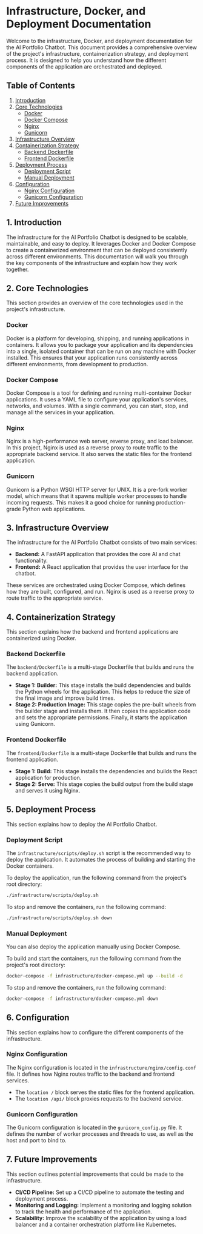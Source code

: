 
# Infrastructure, Docker, and Deployment Documentation

Welcome to the infrastructure, Docker, and deployment documentation for the AI Portfolio Chatbot. This document provides a comprehensive overview of the project's infrastructure, containerization strategy, and deployment process. It is designed to help you understand how the different components of the application are orchestrated and deployed.

## Table of Contents

1.  [Introduction](#1-introduction)
2.  [Core Technologies](#2-core-technologies)
    *   [Docker](#docker)
    *   [Docker Compose](#docker-compose)
    *   [Nginx](#nginx)
    *   [Gunicorn](#gunicorn)
3.  [Infrastructure Overview](#3-infrastructure-overview)
4.  [Containerization Strategy](#4-containerization-strategy)
    *   [Backend Dockerfile](#backend-dockerfile)
    *   [Frontend Dockerfile](#frontend-dockerfile)
5.  [Deployment Process](#5-deployment-process)
    *   [Deployment Script](#deployment-script)
    *   [Manual Deployment](#manual-deployment)
6.  [Configuration](#6-configuration)
    *   [Nginx Configuration](#nginx-configuration)
    *   [Gunicorn Configuration](#gunicorn-configuration)
7.  [Future Improvements](#7-future-improvements)

## 1. Introduction

The infrastructure for the AI Portfolio Chatbot is designed to be scalable, maintainable, and easy to deploy. It leverages Docker and Docker Compose to create a containerized environment that can be deployed consistently across different environments. This documentation will walk you through the key components of the infrastructure and explain how they work together.

## 2. Core Technologies

This section provides an overview of the core technologies used in the project's infrastructure.

### Docker

Docker is a platform for developing, shipping, and running applications in containers. It allows you to package your application and its dependencies into a single, isolated container that can be run on any machine with Docker installed. This ensures that your application runs consistently across different environments, from development to production.

### Docker Compose

Docker Compose is a tool for defining and running multi-container Docker applications. It uses a YAML file to configure your application's services, networks, and volumes. With a single command, you can start, stop, and manage all the services in your application.

### Nginx

Nginx is a high-performance web server, reverse proxy, and load balancer. In this project, Nginx is used as a reverse proxy to route traffic to the appropriate backend service. It also serves the static files for the frontend application.

### Gunicorn

Gunicorn is a Python WSGI HTTP server for UNIX. It is a pre-fork worker model, which means that it spawns multiple worker processes to handle incoming requests. This makes it a good choice for running production-grade Python web applications.

## 3. Infrastructure Overview

The infrastructure for the AI Portfolio Chatbot consists of two main services:

*   **Backend:** A FastAPI application that provides the core AI and chat functionality.
*   **Frontend:** A React application that provides the user interface for the chatbot.

These services are orchestrated using Docker Compose, which defines how they are built, configured, and run. Nginx is used as a reverse proxy to route traffic to the appropriate service.

## 4. Containerization Strategy

This section explains how the backend and frontend applications are containerized using Docker.

### Backend Dockerfile

The `backend/Dockerfile` is a multi-stage Dockerfile that builds and runs the backend application.

*   **Stage 1: Builder:** This stage installs the build dependencies and builds the Python wheels for the application. This helps to reduce the size of the final image and improve build times.
*   **Stage 2: Production Image:** This stage copies the pre-built wheels from the builder stage and installs them. It then copies the application code and sets the appropriate permissions. Finally, it starts the application using Gunicorn.

### Frontend Dockerfile

The `frontend/Dockerfile` is a multi-stage Dockerfile that builds and runs the frontend application.

*   **Stage 1: Build:** This stage installs the dependencies and builds the React application for production.
*   **Stage 2: Serve:** This stage copies the build output from the build stage and serves it using Nginx.

## 5. Deployment Process

This section explains how to deploy the AI Portfolio Chatbot.

### Deployment Script

The `infrastructure/scripts/deploy.sh` script is the recommended way to deploy the application. It automates the process of building and starting the Docker containers.

To deploy the application, run the following command from the project's root directory:

```bash
./infrastructure/scripts/deploy.sh
```

To stop and remove the containers, run the following command:

```bash
./infrastructure/scripts/deploy.sh down
```

### Manual Deployment

You can also deploy the application manually using Docker Compose.

To build and start the containers, run the following command from the project's root directory:

```bash
docker-compose -f infrastructure/docker-compose.yml up --build -d
```

To stop and remove the containers, run the following command:

```bash
docker-compose -f infrastructure/docker-compose.yml down
```

## 6. Configuration

This section explains how to configure the different components of the infrastructure.

### Nginx Configuration

The Nginx configuration is located in the `infrastructure/nginx/config.conf` file. It defines how Nginx routes traffic to the backend and frontend services.

*   The `location /` block serves the static files for the frontend application.
*   The `location /api/` block proxies requests to the backend service.

### Gunicorn Configuration

The Gunicorn configuration is located in the `gunicorn_config.py` file. It defines the number of worker processes and threads to use, as well as the host and port to bind to.

## 7. Future Improvements

This section outlines potential improvements that could be made to the infrastructure.

*   **CI/CD Pipeline:** Set up a CI/CD pipeline to automate the testing and deployment process.
*   **Monitoring and Logging:** Implement a monitoring and logging solution to track the health and performance of the application.
*   **Scalability:** Improve the scalability of the application by using a load balancer and a container orchestration platform like Kubernetes.
